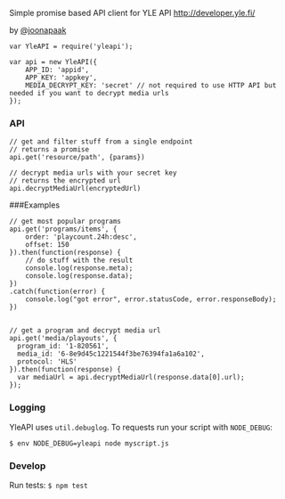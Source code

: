 Simple promise based API client for YLE API http://developer.yle.fi/

by [@joonapaak](http://twitter.com/joonapaak)

```
var YleAPI = require('yleapi');

var api = new YleAPI({
    APP_ID: 'appid',
    APP_KEY: 'appkey',
    MEDIA_DECRYPT_KEY: 'secret' // not required to use HTTP API but needed if you want to decrypt media urls
});
```

### API
```
// get and filter stuff from a single endpoint
// returns a promise
api.get('resource/path', {params})

// decrypt media urls with your secret key
// returns the encrypted url
api.decryptMediaUrl(encryptedUrl)
```

###Examples
```
// get most popular programs
api.get('programs/items', {
    order: 'playcount.24h:desc',
    offset: 150
}).then(function(response) {
    // do stuff with the result
    console.log(response.meta);
    console.log(response.data);
})
.catch(function(error) {
    console.log("got error", error.statusCode, error.responseBody);
})


// get a program and decrypt media url
api.get('media/playouts', {
  program_id: '1-820561',
  media_id: '6-8e9d45c1221544f3be76394fa1a6a102',
  protocol: 'HLS'
}).then(function(response) {
  var mediaUrl = api.decryptMediaUrl(response.data[0].url);
});

```

### Logging
YleAPI uses `util.debuglog`. To requests run your script with `NODE_DEBUG`:

`$ env NODE_DEBUG=yleapi node myscript.js`

### Develop

Run tests: `$ npm test`
